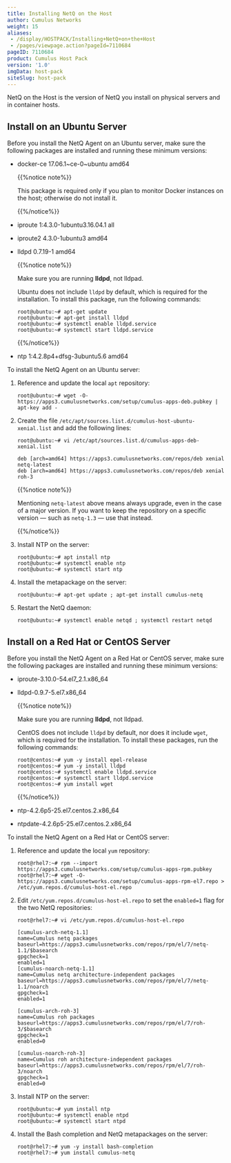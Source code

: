 ```yaml
---
title: Installing NetQ on the Host
author: Cumulus Networks
weight: 15
aliases:
 - /display/HOSTPACK/Installing+NetQ+on+the+Host
 - /pages/viewpage.action?pageId=7110684
pageID: 7110684
product: Cumulus Host Pack
version: '1.0'
imgData: host-pack
siteSlug: host-pack
---
```

NetQ on the Host is the version of NetQ you install on physical servers
and in container hosts.

## <span>Install on an Ubuntu Server</span>

Before you install the NetQ Agent on an Ubuntu server, make sure the
following packages are installed and running these minimum versions:

  - docker-ce 17.06.1\~ce-0\~ubuntu amd64
    
    {{%notice note%}}
    
    This package is required only if you plan to monitor Docker
    instances on the host; otherwise do not install it.
    
    {{%/notice%}}

  - iproute 1:4.3.0-1ubuntu3.16.04.1 all

  - iproute2 4.3.0-1ubuntu3 amd64

  - lldpd 0.7.19-1 amd64
    
    {{%notice note%}}
    
    Make sure you are running **lldpd**, not lldpad.
    
    Ubuntu does not include `lldpd` by default, which is required for
    the installation. To install this package, run the following
    commands:
    
        root@ubuntu:~# apt-get update
        root@ubuntu:~# apt-get install lldpd
        root@ubuntu:~# systemctl enable lldpd.service
        root@ubuntu:~# systemctl start lldpd.service
    
    {{%/notice%}}

  - ntp 1:4.2.8p4+dfsg-3ubuntu5.6 amd64

To install the NetQ Agent on an Ubuntu server:

1.  Reference and update the local `apt` repository:
    
        root@ubuntu:~# wget -O- https://apps3.cumulusnetworks.com/setup/cumulus-apps-deb.pubkey | apt-key add -

2.  Create the file
    `/etc/apt/sources.list.d/cumulus-host-ubuntu-xenial.list` and add
    the following lines:
    
        root@ubuntu:~# vi /etc/apt/sources.list.d/cumulus-apps-deb-xenial.list
         
        deb [arch=amd64] https://apps3.cumulusnetworks.com/repos/deb xenial netq-latest
        deb [arch=amd64] https://apps3.cumulusnetworks.com/repos/deb xenial roh-3
    
    {{%notice note%}}
    
    Mentioning `netq-latest` above means always upgrade, even in the
    case of a major version. If you want to keep the repository on a
    specific version — such as `netq-1.3` — use that instead.
    
    {{%/notice%}}

3.  Install NTP on the server:
    
        root@ubuntu:~# apt install ntp
        root@ubuntu:~# systemctl enable ntp
        root@ubuntu:~# systemctl start ntp

4.  Install the metapackage on the server:
    
        root@ubuntu:~# apt-get update ; apt-get install cumulus-netq

5.  Restart the NetQ daemon:
    
        root@ubuntu:~# systemctl enable netqd ; systemctl restart netqd

## <span>Install on a Red Hat or CentOS Server</span>

Before you install the NetQ Agent on a Red Hat or CentOS server, make
sure the following packages are installed and running these minimum
versions:

  - iproute-3.10.0-54.el7\_2.1.x86\_64

  - lldpd-0.9.7-5.el7.x86\_64
    
    {{%notice note%}}
    
    Make sure you are running **lldpd**, not lldpad.
    
    CentOS does not include `lldpd` by default, nor does it include
    `wget`, which is required for the installation. To install these
    packages, run the following commands:
    
        root@centos:~# yum -y install epel-release
        root@centos:~# yum -y install lldpd
        root@centos:~# systemctl enable lldpd.service
        root@centos:~# systemctl start lldpd.service
        root@centos:~# yum install wget
    
    {{%/notice%}}

  - ntp-4.2.6p5-25.el7.centos.2.x86\_64

  - ntpdate-4.2.6p5-25.el7.centos.2.x86\_64

To install the NetQ Agent on a Red Hat or CentOS server:

1.  Reference and update the local `yum` repository:
    
        root@rhel7:~# rpm --import https://apps3.cumulusnetworks.com/setup/cumulus-apps-rpm.pubkey
        root@rhel7:~# wget -O- https://apps3.cumulusnetworks.com/setup/cumulus-apps-rpm-el7.repo > /etc/yum.repos.d/cumulus-host-el.repo

2.  Edit `/etc/yum.repos.d/cumulus-host-el.repo` to set the `enabled=1`
    flag for the two NetQ repositories:
    
        root@rhel7:~# vi /etc/yum.repos.d/cumulus-host-el.repo
         
        [cumulus-arch-netq-1.1]
        name=Cumulus netq packages
        baseurl=https://apps3.cumulusnetworks.com/repos/rpm/el/7/netq-1.1/$basearch 
        gpgcheck=1
        enabled=1
        [cumulus-noarch-netq-1.1]
        name=Cumulus netq architecture-independent packages
        baseurl=https://apps3.cumulusnetworks.com/repos/rpm/el/7/netq-1.1/noarch
        gpgcheck=1
        enabled=1
         
        [cumulus-arch-roh-3]
        name=Cumulus roh packages
        baseurl=https://apps3.cumulusnetworks.com/repos/rpm/el/7/roh-3/$basearch 
        gpgcheck=1
        enabled=0
         
        [cumulus-noarch-roh-3]
        name=Cumulus roh architecture-independent packages
        baseurl=https://apps3.cumulusnetworks.com/repos/rpm/el/7/roh-3/noarch
        gpgcheck=1
        enabled=0

3.  Install NTP on the server:
    
        root@ubuntu:~# yum install ntp
        root@ubuntu:~# systemctl enable ntpd
        root@ubuntu:~# systemctl start ntpd

4.  Install the Bash completion and NetQ metapackages on the server:
    
        root@rhel7:~# yum -y install bash-completion
        root@rhel7:~# yum install cumulus-netq
